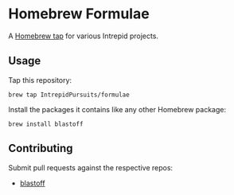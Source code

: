 # Homebrew Formulae

A [Homebrew tap] for various Intrepid projects.

[Homebrew tap]: https://github.com/Homebrew/homebrew/blob/master/share/doc/homebrew/brew-tap.md

## Usage

Tap this repository:

    brew tap IntrepidPursuits/formulae

Install the packages it contains like any other Homebrew package:

    brew install blastoff

## Contributing

Submit pull requests against the respective repos:

* [blastoff](https://github.com/IntrepidPursuits/homebrew-blastoff)
